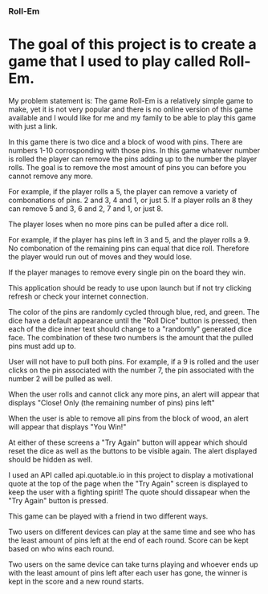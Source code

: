 ### Roll-Em

# The goal of this project is to create a game that I used to play called Roll-Em.

My problem statement is: The game Roll-Em is a relatively simple game to make, yet it is not very popular and there is no online version of this game available and I would like for me and my family to be able to play this game with just a link.

In this game there is two dice and a block of wood with pins. There are numbers 1-10 corrosponding with those pins. In this game whatever number is rolled the player can remove the pins adding up to the number the player rolls. The goal is to remove the most amount of pins you can before you cannot remove any more.

For example, if the player rolls a 5, the player can remove a variety of combonations of pins. 2 and 3, 4 and 1, or just 5. If a player rolls an 8 they can remove 5 and 3, 6 and 2, 7 and 1, or just 8.

The player loses when no more pins can be pulled after a dice roll.

For example, if the player has pins left in 3 and 5, and the player rolls a 9. No combonation of the remaining pins can equal that dice roll. Therefore the player would run out of moves and they would lose.

If the player manages to remove every single pin on the board they win.

This application should be ready to use upon launch but if not try clicking refresh or check your internet connection.

The color of the pins are randomly cycled through blue, red, and green. The dice have a default appearance until the "Roll Dice" button is pressed, then each of the dice inner text should change to a "randomly" generated dice face. The combination of these two numbers is the amount that the pulled pins must add up to.

User will not have to pull both pins. For example, if a 9 is rolled and the user clicks on the pin associated with the number 7, the pin associated with the number 2 will be pulled as well.

When the user rolls and cannot click any more pins, an alert will appear that displays "Close! Only (the remaining number of pins) pins left"

When the user is able to remove all pins from the block of wood, an alert will appear that displays "You Win!"

At either of these screens a "Try Again" button will appear which should reset the dice as well as the buttons to be visible again. The alert displayed should be hidden as well.

I used an API called api.quotable.io in this project to display a motivational quote at the top of the page when the "Try Again" screen is displayed to keep the user with a fighting spirit! The quote should dissapear when the "Try Again" button is pressed.

This game can be played with a friend in two different ways.

Two users on different devices can play at the same time and see who has the least amount of pins left at the end of each round. Score can be kept based on who wins each round.

Two users on the same device can take turns playing and whoever ends up with the least amount of pins left after each user has gone, the winner is kept in the score and a new round starts.